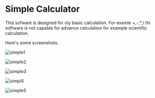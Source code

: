 # Simple Calculator
This sofware is designed for oly basic calculation. For examle +,-,*,/ thi software is not capable for advance calculation for example scientific calculation.

Here's some screenshots.

![simple1](https://github.com/user-attachments/assets/32a04810-7ca7-4f30-9f0e-ce45fe36af5f)

![simple2](https://github.com/user-attachments/assets/5f6de326-8805-4b87-9eba-aaecc49a9e27)

![simple3](https://github.com/user-attachments/assets/ccfb6a00-3c2e-4143-997a-5918f121c349)

![simpl4](https://github.com/user-attachments/assets/afb7e999-4697-4b46-bacc-7dfb0babb19b)

![simple5](https://github.com/user-attachments/assets/f8b296ad-0b57-4318-aeaa-7c0ed405df33)

